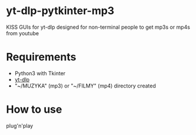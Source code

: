 # yt-dlp-pytkinter-mp3
KISS GUIs for yt-dlp designed for non-terminal people to get mp3s or mp4s from youtube

# Requirements
- Python3 with Tkinter
- [yt-dlp](https://github.com/yt-dlp/yt-dlp)
- "~/MUZYKA" (mp3) or "~/FILMY" (mp4) directory created 

# How to use
plug'n'play
